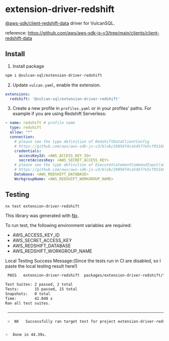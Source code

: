 # extension-driver-redshift

[@aws-sdk/client-redshift-data](https://www.npmjs.com/package/@aws-sdk/client-redshift-data) driver for VulcanSQL.

reference: https://github.com/aws/aws-sdk-js-v3/tree/main/clients/client-redshift-data

## Install

1. Install package

  ```bash
  npm i @vulcan-sql/extension-driver-redshift
  ```

2. Update `vulcan.yaml`, enable the extension.

  ```yaml
  extensions:
    redshift: '@vulcan-sql/extension-driver-redshift'
  ```

3. Create a new profile in `profiles.yaml` or in your profiles' paths. For example if you are using Redshift Serverless:

```yaml
- name: redshift # profile name
  type: redshift
  allow: "*"
  connection:
    # please see the type definition of RedshiftDataClientConfig
    # https://github.com/aws/aws-sdk-js-v3/blob/29056f4ca545f7e5cf951b915bb52178305fc305/clients/client-redshift-data/src/RedshiftDataClient.ts#L253C18-L253C42
    credentials:
      accessKeyId: <AWS_ACCESS_KEY_ID>
      secretAccessKey: <AWS_SECRET_ACCESS_KEY>
    # please see the type definition of ExecuteStatementCommandInput(omit Sql and Parameters)
    # https://github.com/aws/aws-sdk-js-v3/blob/29056f4ca545f7e5cf951b915bb52178305fc305/clients/client-redshift-data/src/models/models_0.ts#L805C18-L805C39
    Database: <AWS_REDSHIFT_DATABASE>
    WorkgroupName: <AWS_REDSHIFT_WORKGROUP_NAME>
```

## Testing

```bash
nx test extension-driver-redshift
```

This library was generated with [Nx](https://nx.dev).

To run test, the following environment variables are required:

- AWS_ACCESS_KEY_ID
- AWS_SECRET_ACCESS_KEY
- AWS_REDSHIFT_DATABASE
- AWS_REDSHIFT_WORKGROUP_NAME

Local Testing Success Message:(Since the tests run in CI are disabled, so I paste the local testing result here!)

```bash
 PASS   extension-driver-redshift  packages/extension-driver-redshift/test/redshiftDataSource.spec.ts (41.595 s)

Test Suites: 2 passed, 2 total
Tests:       15 passed, 15 total
Snapshots:   0 total
Time:        42.048 s
Ran all test suites.

 —————————————————————————————————————————————————————————————————————————————————————————————————————————————————————————————————————————————————————————————————————————————————————————————————————————————————————————————————————————————————————————————————————

 >  NX   Successfully ran target test for project extension-driver-redshift


✨  Done in 44.39s.
```